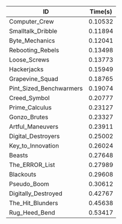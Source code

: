 |ID|Time(s)|
|-|-|
|Computer_Crew|0.10532|
|Smalltalk_Dribble|0.11894|
|Byte_Mechanics|0.12041|
|Rebooting_Rebels|0.13498|
|Loose_Screws|0.13773|
|Hackerjacks|0.15949|
|Grapevine_Squad|0.18765|
|Pint_Sized_Benchwarmers|0.19074|
|Creed_Symbol|0.20777|
|Prime_Calculus|0.23127|
|Gonzo_Brutes|0.23327|
|Artful_Maneuvers|0.23911|
|Digital_Destroyers|0.25002|
|Key_to_Innovation|0.26024|
|Beasts|0.27648|
|The_ERROR_List|0.27989|
|Blackouts|0.29608|
|Pseudo_Boom|0.30612|
|Digitally_Destroyed|0.42767|
|The_Hit_Blunders|0.45638|
|Rug_Heed_Bend|0.53417|
